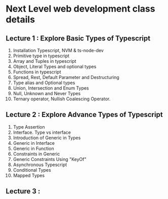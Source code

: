 # **Next Level web development class details**

## Lecture 1 : Explore Basic Types of Typescript

1. Installation Typescript, NVM & ts-node-dev
2. Primitive type in typescript
3. Array and Tuples in typescript
4. Object, Literal Types and optional types
5. Functions in typescript
6. Spread, Rest, Default Parameter and Destructuring
7. Type alias and Optional types
8. Union, Intersection and Enum Types
9. Null, Unknown and Never Types
10. Ternary operator, Nullish Coalescing Operator.

## Lecture 2 : Explore Advance Types of Typescript

1. Type Assertion
2. Interface. Type vs interface
3. Introduction of Generic in Types
4. Generic in Interface
5. Generic in Function
6. Constraints in Generic
7. Generic Constraints Using "KeyOf" 
8. Asynchronous Typescript
9. Conditional Types
10. Mapped Types

## Lecture 3 : 